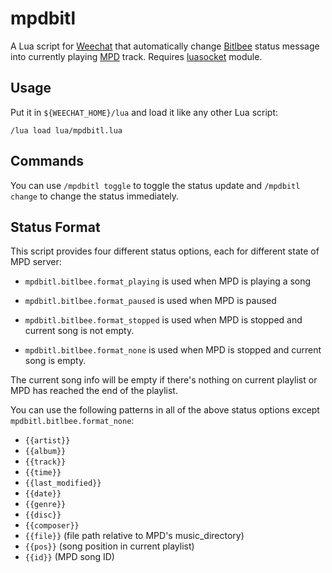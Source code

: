 mpdbitl
=================================================================================

A Lua script for [Weechat][] that automatically change [Bitlbee][] status
message into currently playing [MPD][] track. Requires [luasocket][] module.

Usage
---------------------------------------------------------------------------------

Put it in `${WEECHAT_HOME}/lua` and load it like any other Lua script:

	/lua load lua/mpdbitl.lua

Commands
---------------------------------------------------------------------------------

You can use `/mpdbitl toggle` to toggle the status update and `/mpdbitl change`
to change the status immediately.

Status Format
---------------------------------------------------------------------------------

This script provides four different status options, each for different
state of MPD server:

- `mpdbitl.bitlbee.format_playing` is used when MPD is playing a song

- `mpdbitl.bitlbee.format_paused` is used when MPD is paused

- `mpdbitl.bitlbee.format_stopped` is used when MPD is stopped and current song
  is not empty.

- `mpdbitl.bitlbee.format_none` is used when MPD is stopped and current song is
  empty.

The current song info will be empty if there's nothing on current playlist
or MPD has reached the end of the playlist.

You can use the following patterns in all of the above status options except
`mpdbitl.bitlbee.format_none`:

- `{{artist}}`
- `{{album}}`
- `{{track}}`
- `{{time}}`
- `{{last_modified}}`
- `{{date}}`
- `{{genre}}`
- `{{disc}}`
- `{{composer}}`
- `{{file}}` (file path relative to MPD's music\_directory)
- `{{pos}}` (song position in current playlist)
- `{{id}}` (MPD song ID)


[Weechat]: http://www.weechat.org/
[Bitlbee]: http://bitlbee.org
[MPD]: http://mpd.wikia.com
[luasocket]: http://luaforge.net/projects/luasocket/
